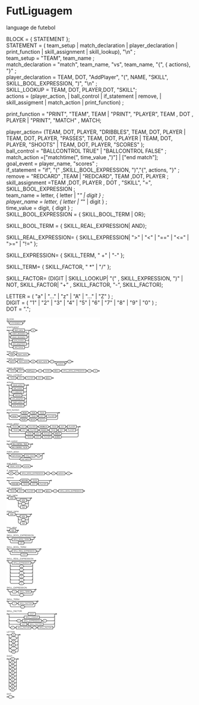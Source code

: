 # FutLiguagem
language de futebol

<p>
BLOCK = { STATEMENT };<br/>
STATEMENT = ( team_setup | match_declaration | player_declaration | print_function | skill_assignment | skill_lookup), "\n" ;<br/>
team_setup  = "TEAM", team_name ;<br/>
match_declaration = "match", team_name, "vs", team_name, "{", { actions}, "}" ;<br/>
player_declaration = TEAM, DOT, "AddPlayer", "(", NAME, "SKILL", SKILL_BOOL_EXPRESSION, ")", "\n" ;<br/>
SKILL_LOOKUP = TEAM, DOT, PLAYER,DOT, "SKILL";<br/>
actions = (player_action, | ball_control  | 
if_statement  |  remove,  | skill_assigment  |  match_action | print_function) ;<br/>

print_function = "PRINT", "TEAM", TEAM  |   "PRINT", "PLAYER", TEAM ,  DOT , PLAYER  |  "PRINT", "MATCH" , MATCH;<br/>

player_action= (TEAM, DOT, PLAYER, "DRIBBLES", TEAM, DOT, PLAYER  | TEAM, DOT, PLAYER, "PASSES", TEAM, DOT, PLAYER | 
TEAM, DOT, PLAYER, "SHOOTS" 
| 
TEAM, DOT, PLAYER, "SCORES" );<br/>
ball_control = "BALLCONTROL TRUE" | "BALLCONTROL FALSE"  ;<br/>
match_action =["matchtime(", time_value ,")"] | ["end match"];<br/>
goal_event = player_name, "scores" ;<br/>
if_statement = "if", "(" ,SKILL_BOOL_EXPRESSION, ")","{", actions, "}" ;<br/>
remove = "REDCARD" ,TEAM | "REDCARD", TEAM ,DOT, PLAYER  ;<br/>
skill_assignment =TEAM ,DOT, PLAYER , DOT , "SKILL", "=", SKILL_BOOL_EXPRESSION ;<br/>
team_name = letter, { letter | "_" | digit } ;<br/>
player_name = letter, { letter | "_" | digit } ;<br/>
time_value = digit, { digit } ;<br/>
SKILL_BOOL_EXPRESSION = { SKILL_BOOL_TERM |  OR};<br/>

SKILL_BOOL_TERM = { SKILL_REAL_EXPRESSION|  AND};<br/>

SKILL_REAL_EXPRESSION= { SKILL_EXPRESSION|  ">" |  "<" |  "==" |  "<=" |  ">=" |  "!=" };<br/>

SKILL_EXPRESSION= { SKILL_TERM, " +" |  "-" };<br/>

SKILL_TERM= { SKILL_FACTOR, " *" |  "/" };<br/>


SKILL_FACTOR= (DIGIT  | SKILL_LOOKUP| "(" , SKILL_EXPRESSION, ")"  | NOT, SKILL_FACTOR|  "+" , SKILL_FACTOR, "-", SKILL_FACTOR);<br/>


LETTER = ( "a" | "..." | "z" | "A" | "..." | "Z" ) ;<br/>
DIGIT = ( "1" | "2" | "3" | "4" | "5" | "6" | "7" | "8" | "9" | "0" ) ;<br/>
DOT = "."; <br/>
</p>
<img src="download.png"/>
